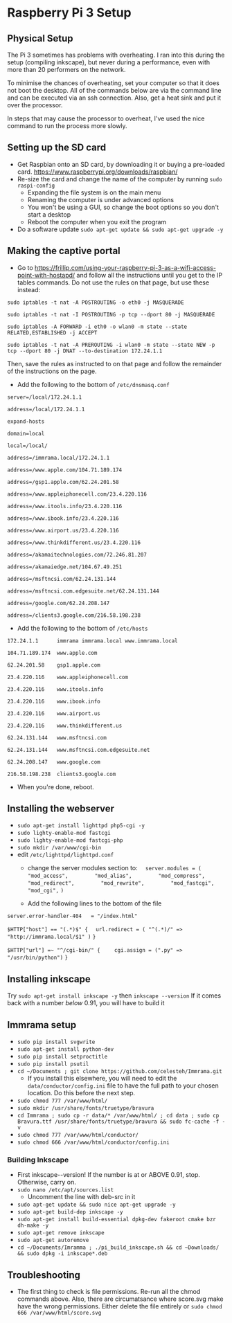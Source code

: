 # Raspberry Pi 3 Setup

## Physical Setup

The Pi 3 sometimes has problems with overheating. I ran into this during the setup (compiling inkscape), but never during a performance, even with more than 20 performers on the network.

To minimise the chances of overheating, set your computer so that it does not boot the desktop. All of the commands below are via the command line and can be executed via an ssh connection. Also, get a heat sink and put it over the processor.

In steps that may cause the processor to overheat, I've used the nice command to run the process more slowly.

## Setting up the SD card
* Get Raspbian onto an SD card, by downloading it or buying a pre-loaded card. https://www.raspberrypi.org/downloads/raspbian/
* Re-size the card and change the name of the computer by running `sudo raspi-config`
  * Expanding the file system is on the main menu
  * Renaming the computer is under advanced options
  * You won't be using a GUI, so change the boot options so you don't start a desktop
  * Reboot the computer when you exit the program
* Do a software update `sudo apt-get update && sudo apt-get upgrade -y`

## Making the captive portal
* Go to https://frillip.com/using-your-raspberry-pi-3-as-a-wifi-access-point-with-hostapd/ and follow all the instructions until you get to the IP tables commands.  Do not use the rules on that page, but use these instead:

`sudo iptables -t nat -A POSTROUTING -o eth0 -j MASQUERADE`

`sudo iptables -t nat -I POSTROUTING -p tcp --dport 80 -j MASQUERADE`

`sudo iptables -A FORWARD -i eth0 -o wlan0 -m state --state RELATED,ESTABLISHED -j ACCEPT`

`sudo iptables -t nat -A PREROUTING -i wlan0 -m state --state NEW -p tcp --dport 80 -j DNAT --to-destination 172.24.1.1`

Then, save the rules as instructed to on that page and follow the remainder of the instructions on the page.

* Add the following to the bottom of `/etc/dnsmasq.conf `

`server=/local/172.24.1.1`

`address=/local/172.24.1.1`

`expand-hosts`

`domain=local`

`local=/local/`


`address=/immrama.local/172.24.1.1`


`address=/www.apple.com/104.71.189.174`

`address=/gsp1.apple.com/62.24.201.58`

`address=/www.appleiphonecell.com/23.4.220.116`

`address=/www.itools.info/23.4.220.116`

`address=/www.ibook.info/23.4.220.116`

`address=/www.airport.us/23.4.220.116`

`address=/www.thinkdifferent.us/23.4.220.116`

`address=/akamaitechnologies.com/72.246.81.207`

`address=/akamaiedge.net/104.67.49.251`


`address=/msftncsi.com/62.24.131.144`

`address=/msftncsi.com.edgesuite.net/62.24.131.144`


`address=/google.com/62.24.208.147`

`address=/clients3.google.com/216.58.198.238`



* Add the following to the bottom of `/etc/hosts`

`172.24.1.1      immrama immrama.local www.immrama.local`


`104.71.189.174  www.apple.com`

`62.24.201.58    gsp1.apple.com`

`23.4.220.116    www.appleiphonecell.com`

`23.4.220.116    www.itools.info`

`23.4.220.116    www.ibook.info`

`23.4.220.116    www.airport.us`

`23.4.220.116    www.thinkdifferent.us`


`62.24.131.144   www.msftncsi.com`

`62.24.131.144   www.msftncsi.com.edgesuite.net`


`62.24.208.147   www.google.com`

`216.58.198.238  clients3.google.com`


* When you're done, reboot.

## Installing the webserver

* `sudo apt-get install lighttpd php5-cgi -y`
* `sudo lighty-enable-mod fastcgi`
* `sudo lighty-enable-mod fastcgi-php`
* `sudo mkdir /var/www/cgi-bin`
* edit `/etc/lighttpd/lighttpd.conf`
  * change the server modules section to:
`  server.modules = (`
`        "mod_access",`
`        "mod_alias",`
`        "mod_compress",`
`        "mod_redirect",`
`        "mod_rewrite",`
`        "mod_fastcgi",`
`        "mod_cgi",`
`)`

  * Add the following lines to the bottom of the file

`server.error-handler-404   = "/index.html"`

`$HTTP["host"] == "(.*)$" {`
`  url.redirect = ( "^(.*)/" => "http://immrama.local/$1" )`
`}`

`$HTTP["url"] =~ "^/cgi-bin/" {`
`    cgi.assign = (".py" => "/usr/bin/python")`
`}`

## Installing inkscape

Try `sudo apt-get install inkscape -y` then `inkscape --version` If it comes back with a number _below_ 0.91, you will have to build it





## Immrama setup

* `sudo pip install svgwrite`
* `sudo apt-get install python-dev`
* `sudo pip install setproctitle`
* `sudo pip install psutil`
* `cd ~/Documents ; git clone https://github.com/celesteh/Immrama.git`
  * If you install this elsewhere, you will need to edit the `data/conductor/config.ini` file to have the full path to your chosen location. Do this before the next step.
* `sudo chmod 777 /var/www/html/`
* `sudo mkdir /usr/share/fonts/truetype/bravura`
* `cd Immrama ; sudo cp -r data/* /var/www/html/ ; cd data ; sudo cp Bravura.ttf /usr/share/fonts/truetype/bravura && sudo fc-cache -f -v`
* `sudo chmod 777 /var/www/html/conductor/`
* `sudo chmod 666 /var/www/html/conductor/config.ini`

### Building Inkscape
* First inkscape--version! If the number is at or ABOVE 0.91, stop. Otherwise, carry on.
* `sudo nano /etc/apt/sources.list`
  * Uncomment the line with deb-src in it
* `sudo apt-get update && sudo nice apt-get upgrade -y`
* `sudo apt-get build-dep inkscape -y`
* `sudo apt-get install build-essential dpkg-dev fakeroot cmake bzr dh-make -y`
* `sudo apt-get remove inkscape`
* `sudo apt-get autoremove`
* `cd ~/Documents/Imramma ; ./pi_build_inkscape.sh && cd ~Downloads/ && sudo dpkg -i inkscape*.deb `




## Troubleshooting

* The first thing to check is file permissions. Re-run all the chmod commands above. Also, there are circumatsance where score.svg make have the wrong permissions. Either delete the file entirely or `sudo chmod 666 /var/www/html/score.svg`
